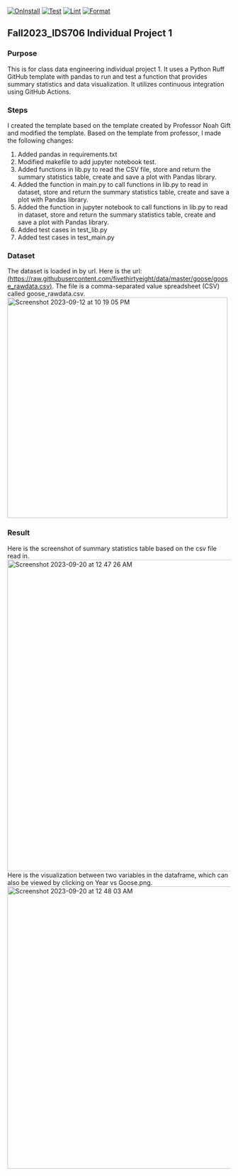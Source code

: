 [![OnInstall](https://github.com/nogibjj/Fall2023_IDS706_IndividualProject1_JiayiZhou/actions/workflows/install.yml/badge.svg)](https://github.com/nogibjj/Fall2023_IDS706_IndividualProject1_JiayiZhou/actions/workflows/install.yml)
[![Test](https://github.com/nogibjj/Fall2023_IDS706_IndividualProject1_JiayiZhou/actions/workflows/test.yml/badge.svg)](https://github.com/nogibjj/Fall2023_IDS706_IndividualProject1_JiayiZhou/actions/workflows/test.yml)
[![Lint](https://github.com/nogibjj/Fall2023_IDS706_IndividualProject1_JiayiZhou/actions/workflows/lint.yml/badge.svg)](https://github.com/nogibjj/Fall2023_IDS706_IndividualProject1_JiayiZhou/actions/workflows/lint.yml)
[![Format](https://github.com/nogibjj/Fall2023_IDS706_IndividualProject1_JiayiZhou/actions/workflows/format.yml/badge.svg)](https://github.com/nogibjj/Fall2023_IDS706_IndividualProject1_JiayiZhou/actions/workflows/format.yml)
## Fall2023_IDS706 Individual Project 1

### Purpose
This is for class data engineering individual project 1. It uses a Python Ruff GitHub template with pandas to run and test a function that provides summary statistics and data visualization. It utilizes continuous integration using GitHub Actions.

### Steps
I created the template based on the template created by Professor Noah Gift and modified the template. Based on the template from professor, I made the following changes:
1. Added pandas in requirements.txt
2. Modified makefile to add jupyter notebook test.
3. Added functions in lib.py to read the CSV file, store and return the summary statistics table, create and save a plot with Pandas library.
4. Added the function in main.py to call functions in lib.py to read in dataset, store and return the summary statistics table, create and save a plot with Pandas library.
5. Added the function in jupyter notebook to call functions in lib.py to read in dataset, store and return the summary statistics table, create and save a plot with Pandas library.
6. Added test cases in test_lib.py
7. Added test cases in test_main.py

### Dataset
The dataset is loaded in by url.  Here is the url: [(https://raw.githubusercontent.com/fivethirtyeight/data/master/goose/goose_rawdata.csv)](https://raw.githubusercontent.com/fivethirtyeight/data/master/goose/goose_rawdata.csv). The file is a comma-separated value spreadsheet (CSV) called goose_rawdata.csv.  
<img width="497" alt="Screenshot 2023-09-12 at 10 19 05 PM" src="https://github.com/nogibjj/Fall2023_IDS706_MiniProject3_JiayiZhou/assets/143651921/ca45cc76-2d2e-4d26-a2b5-6bff9dcaf0ee">

### Result
Here is the screenshot of summary statistics table based on the csv file read in.  
<img width="702" alt="Screenshot 2023-09-20 at 12 47 26 AM" src="https://github.com/nogibjj/Fall2023_IDS706_IndividualProject1_JiayiZhou/assets/143651921/f5cf338a-61f1-42a9-893a-1f404b54e8d6">  
Here is the visualization between two variables in the dataframe, which can also be viewed by clicking on Year vs Goose.png.  
<img width="636" alt="Screenshot 2023-09-20 at 12 48 03 AM" src="https://github.com/nogibjj/Fall2023_IDS706_IndividualProject1_JiayiZhou/assets/143651921/5163f95d-bb74-4583-a961-2896959fdfab">




